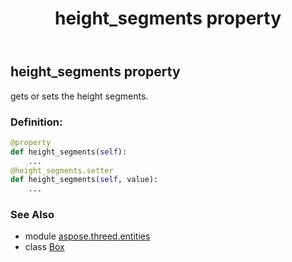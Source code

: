 ﻿---
title: height_segments property
second_title: Aspose.3D for Python via .NET API References
description: 
type: docs
weight: 130
url: /python-net/aspose.threed.entities/box/height_segments/
is_root: false
---

## height_segments property


gets or sets the height segments.
### Definition:
```python
@property
def height_segments(self):
    ...
@height_segments.setter
def height_segments(self, value):
    ...
```

### See Also
* module [aspose.threed.entities](../../)
* class [Box](/3d/python-net/aspose.threed.entities/box)
